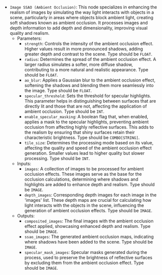 - `Image SSAO (Ambient Occlusion)`: This node specializes in enhancing the realism of images by simulating the way light interacts with objects in a scene, particularly in areas where objects block ambient light, creating soft shadows known as ambient occlusion. It processes images and depth information to add depth and dimensionality, improving visual quality and realism.
    - Parameters:
        - `strength`: Controls the intensity of the ambient occlusion effect. Higher values result in more pronounced shadows, adding greater depth and contrast to the scene. Type should be `FLOAT`.
        - `radius`: Determines the spread of the ambient occlusion effect. A larger radius simulates a softer, more diffuse shadow, contributing to a more natural and realistic appearance. Type should be `FLOAT`.
        - `ao_blur`: Applies a Gaussian blur to the ambient occlusion effect, softening the shadows and blending them more seamlessly into the image. Type should be `FLOAT`.
        - `specular_threshold`: Sets the threshold for specular highlights. This parameter helps in distinguishing between surfaces that are directly lit and those that are not, affecting the application of ambient occlusion. Type should be `INT`.
        - `enable_specular_masking`: A boolean flag that, when enabled, applies a mask to the specular highlights, preventing ambient occlusion from affecting highly reflective surfaces. This adds to the realism by ensuring that shiny surfaces retain their characteristic brightness. Type should be `COMBO[STRING]`.
        - `tile_size`: Determines the processing mode based on its value, affecting the quality and speed of the ambient occlusion effect generation. Smaller values lead to higher quality but slower processing. Type should be `INT`.
    - Inputs:
        - `images`: A collection of images to be processed for ambient occlusion effects. These images serve as the base for the occlusion calculations, determining where shadows and highlights are added to enhance depth and realism. Type should be `IMAGE`.
        - `depth_images`: Corresponding depth images for each image in the 'images' list. These depth maps are crucial for calculating how light interacts with the objects in the scene, influencing the generation of ambient occlusion effects. Type should be `IMAGE`.
    - Outputs:
        - `composited_images`: The final images with the ambient occlusion effect applied, showcasing enhanced depth and realism. Type should be `IMAGE`.
        - `ssao_images`: The generated ambient occlusion maps, indicating where shadows have been added to the scene. Type should be `IMAGE`.
        - `specular_mask_images`: Specular masks generated during the process, used to preserve the brightness of reflective surfaces by excluding them from the ambient occlusion effect. Type should be `IMAGE`.
